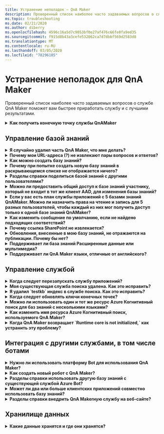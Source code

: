 ```yaml
---
title: Устранение неполадок — QnA Maker
description: Проверенный список наиболее часто задаваемых вопросов о службе QnA Maker поможет вам быстрее приработать службу и с лучшими результатами.
ms.topic: troubleshooting
ms.date: 02/21/2020
ms.author: diberry
ms.openlocfilehash: 4596c16a5d7c9053bf0e27af476c66fe8fa9ed35
ms.sourcegitcommit: f915d8b43a3cefe532062ca7d7dbbf569d2583d8
ms.translationtype: MT
ms.contentlocale: ru-RU
ms.lasthandoff: 03/05/2020
ms.locfileid: "78296105"
---
```

# <a name="troubleshooting-for-qna-maker"></a>Устранение неполадок для QnA Maker

Проверенный список наиболее часто задаваемых вопросов о службе QnA Maker поможет вам быстрее приработать службу и с лучшими результатами.

<a name="how-to-get-the-qnamaker-service-hostname"></a>

<details>
<summary><b>Как получить конечную точку службы QnAMaker</b></summary>

**Ответ**. Конечная точка службы QnAMaker полезна в целях отладки при обращении в службу поддержки QnAMaker или UserVoice. Конечная точка является URL-адресом в следующем формате: https://your-resource-name.azurewebsites.net.

1. Перейдите к службе QnA Maker (группе ресурсов) на [портале Azure](https://portal.azure.com).

    ![Группа ресурсов Azure для QnAMaker на портале Azure](./media/qnamaker-how-to-troubleshoot/qnamaker-azure-resourcegroup.png)

1. Выберите службу приложений, связанную с ресурсом QnA Maker. Как правило, имена совпадают.

     ![Выберите службу приложений QnAMaker](./media/qnamaker-how-to-troubleshoot/qnamaker-azure-appservice.png)

1. URL-адрес конечной точки доступен в разделе "Обзор"

    ![Конечная точка QnAMaker](./media/qnamaker-how-to-troubleshoot/qnamaker-azure-gethostname.png)

</details>

## <a name="manage-the-knowledge-base"></a>Управление базой знаний

<details>
<summary><b>Я случайно удалил часть QnA Maker, что мне делать?</b></summary>

**Ответ**. не удаляйте ни одну из служб Azure, созданных вместе с QnA Makerным ресурсом, таким как поиск или веб-приложение. Они необходимы для работы QnA Maker. Если удалить ее, QnA Maker перестанет работать правильно.

Все операции удаления являются безвозвратными, включая удаление пар вопросов и ответов, файлов, URL-адресов, пользовательских вопросов и ответов, баз знаний или ресурсов Azure. Убедитесь, что база знаний была экспортирована на странице **Параметры**, прежде чем удалять часть базы знаний.

</details>

<details>
<summary><b>Почему мои URL-адреса (?) не извлекают пары вопросов и ответов?</b></summary>

**Ответ**. возможно, QnA Maker не может выполнить автоматическое извлечение некоторого содержимого вопроса и ответа (QnA) из допустимых URL-адресов часто задаваемых вопросов. В таких случаях поместите нужное содержимое в TXT-файл и проверьте, сможет ли средство извлечь содержимое в таком формате. Кроме того, вы можете использовать интерфейс редактора для добавления содержимого в базу знаний на [портале QnA Maker](https://qnamaker.ai).

</details>

<details>
<summary><b>Как можно создать базу знаний?</b></summary>

**Ответ**. размер базы знаний зависит от номера SKU поиска Azure, выбранного при создании службы QnA Maker. Дополнительные сведения см. [здесь](./Tutorials/choosing-capacity-qnamaker-deployment.md).

</details>

<details>
<summary><b>Почему при попытке создать новую базу знаний в раскрывающемся списке не отображается ничего?</b></summary>

**Ответ**. вы еще не создали службы QnA Maker в Azure. Щелкните [здесь](./How-To/set-up-qnamaker-service-azure.md), чтобы узнать, как это сделать.

</details>

<details>
<summary><b>Разделы справки поделиться базой знаний с другими пользователями?</b></summary>

**Ответ**. Общий доступ работает на уровне службы QnA Maker, то есть все базы знаний в службе будут совместно использоваться. [Здесь](./How-To/collaborate-knowledge-base.md) подробно описана совместная работа над базой знаний.

</details>

<details>
<summary><b>Можно ли предоставить общий доступ к базе знаний участнику, который не входит в тот же клиент AAD, для изменения базы знаний?</b></summary>

**Ответ**. Общий доступ основан на управлении доступом на основе ролей Azure (RBAC). Если вы можете предоставить общий доступ к _любому_ ресурсу в Azure другому пользователю, вы можете сделать то же самое с QnA Maker.

</details>

<details>
<summary><b>Если у вас есть план службы приложений с 5 базами знаний QnAMaker. Можно ли назначить права на чтение и запись для 5 разных пользователей, чтобы каждый из них мог получить доступ только к одной базе знаний QnAMaker?</b></summary>

**Ответ**. Вы можете поделиться всей службой QnAMaker, а не отдельными базами знаний.

</details>

<details>
<summary><b>Как изменить сообщение по умолчанию, если не найдено подходящих соответствий?</b></summary>

**Ответ**. сообщение по умолчанию является частью параметров в службе приложений.
- Перейдите к ресурсу службы приложений на портале Azure.

![Служба приложений QnA Maker](./media/qnamaker-faq/qnamaker-resource-list-appservice.png)
- Щелкните элемент **Параметры**.

![Параметры службы приложений QnA Maker](./media/qnamaker-faq/qnamaker-appservice-settings.png)
- Измените значение параметра **DefaultAnswer**.
- Перезапустите службу приложений.

![Перезапуск службы приложений QnA Maker](./media/qnamaker-faq/qnamaker-appservice-restart.png)


</details>

<details>
<summary><b>Почему ссылка SharePoint не извлекается?</b></summary>

**Ответ**. Дополнительные сведения см. в разделе [расположения источников данных](./Concepts/knowledge-base.md#data-source-locations) .

</details>

<details>
<summary><b>Обновления, внесенные в мою базу знаний, не отражаются на публикации. Почему бы нет?</b></summary>

**Ответ**. Каждая операция изменения, будь то обновление таблицы, тест или параметр, должна быть сохранена перед публикацией. Не забудьте нажать кнопку **сохранить и обучить** после каждой операции редактирования.

</details>

<details>
<summary><b>Поддерживает ли база знаний Расширенные данные или мультимедиа?</b></summary>

**Ответ**.

#### <a name="multimedia-auto-extraction-for-files-and-urls"></a>Автоматическое извлечение файлов и URL-адресов в мультимедиа

* URL-адреса — возможность преобразования "HTML-Markdown" ограничена.
* Файлы — не поддерживаются

#### <a name="answer-text-in-markdown"></a>Текст ответа в Markdown
После установки QnA в базе знаний можно изменить текст Markdown ответа, чтобы включить ссылки на носитель, доступный по общедоступным URL-адресам.


</details>

<details>
<summary><b>Поддерживает ли QnA Maker языки, отличные от английского?</b></summary>

**Ответ**. см. Дополнительные сведения о [поддерживаемых языках](./Overview/languages-supported.md).

Если у вас есть содержимое на нескольких языках, обязательно создайте отдельную службу для каждого языка.

</details>

## <a name="manage-service"></a>Управление службой

<details>
<summary><b>Когда следует перезапускать службу приложений?</b></summary>

**Ответ**. Обновите службу приложений, когда значок предупреждения рядом со значением версия для базы знаний в таблице **ключи конечных точек** на [странице](https://www.qnamaker.ai/UserSettings) **Параметры пользователя** .

</details>

<details>
<summary><b>Моя существующая служба поиска удалена. Как это исправить?</b></summary>

**Ответ**. Если вы удалите индекс Azure когнитивный Поиск, операция является окончательной и индекс не может быть восстановлен.

</details>

<details>
<summary><b>Я удалил `testkb` индекс в службе поиска. Как это исправить?</b></summary>

**Ответ**. старые данные невозможно восстановить. Создайте новый ресурс QnA Maker и снова создайте базу знаний.

</details>

<details>
<summary><b>Когда следует обновлять ключи конечных точек?</b></summary>

**Ответ**. Обновите ключи конечных точек, если вы подозреваете, что они были скомпрометированы.

</details>

<details>
<summary><b>Можно ли использовать один и тот же ресурс Azure Когнитивный поиск для баз знаний с несколькими языками?</b></summary>

**Ответ**. для использования нескольких языков и нескольких баз знаний пользователь должен создать ресурс QnA Maker для каждого языка. При этом будет создана отдельная служба поиска Azure для каждого языка. Сочетание баз знаний на нескольких языках в одной службе поиска Azure приведет к снижению релевантности результатов.

</details>

<details>
<summary><b>Как изменить имя ресурса Azure Когнитивный поиск, используемого QnA Maker?</b></summary>

**Ответ**. имя ресурса Azure когнитивный Поиск — это имя ресурса QnA Maker, к которому добавляются случайные буквы, добавленные в конец. Из-за этого QnA Maker трудно различить несколько ресурсов службы "Поиск". Создайте отдельную службу поиска (наименовать ее как нужно) и подключите ее к службе QnA. Шаги аналогичны действиям, которые необходимо выполнить для [обновления службы поиска Azure](How-To/set-up-qnamaker-service-azure.md#upgrade-the-azure-cognitive-search-service).

</details>

<details>
<summary><b>Когда QnA Maker возвращает `Runtime core is not initialized,` как устранить эту проблему?</b></summary>

**Ответ**. место на диске для службы приложений может быть заполнено. Действия по исправлению дискового пространства:

1. В [портал Azure](https://portal.azure.com)выберите службу приложений QnA Maker, а затем закройте службу.
1. Находясь в службе приложений, выберите **средства разработки**, затем **Дополнительные инструменты**, а затем **перейдите**. Откроется новое окно браузера.
1. Выберите **консоль отладки**, а затем **cmd** , чтобы открыть программу командной строки.
1. Перейдите в каталог _site/wwwroot/Data/QnAMaker/_ Directory.
1. Удалите все папки, имена которых начинаются с `rd`.

    **Не удаляйте** следующие:

    * Файл Кбидторанкермаппингс. txt
    * Файл Ендпоинтсеттингс. JSON
    * Папка Ендпоинткэйс

1. Запустите службу приложений.
1. Получите доступ к базе знаний, чтобы проверить, работает ли она сейчас.

</details>

## <a name="integrate-with-other-services-including-bots"></a>Интеграция с другими службами, в том числе ботами

<details>
<summary><b>Нужно ли использовать платформу Bot для использования QnA Maker?</b></summary>

**Ответ**. нет, не нужно использовать [платформу Bot](https://github.com/Microsoft/botbuilder-dotnet) с QnA Maker. Однако QnA Maker предлагается как один из нескольких шаблонов в [службе Azure Bot](https://docs.microsoft.com/azure/bot-service/?view=azure-bot-service-4.0). Служба Azure Bot позволяет быстро разрабатывать интеллектуальные боты на платформе Microsoft Bot Framework, которые выполняются в бессерверной среде.

</details>

<details>
<summary><b>Как создать новый робот с QnA Maker?</b></summary>

**Ответ**. Следуйте инструкциям в [этой](./Quickstarts/create-publish-knowledge-base.md) документации, чтобы создать программу Bot с помощью службы Azure Bot.

</details>

<details>
<summary><b>Разделы справки использовать другую базу знаний с существующей службой Azure Bot?</b></summary>

**Ответ**. необходимо иметь следующие сведения о базе знаний:

* Идентификатор базы знаний.
* Имя пользовательского поддомена опубликованной конечной точки базы знаний, известное как `host`, найдено на странице **параметров** после публикации.
* Опубликованный ключ конечной точки базы знаний — находится на странице **параметров** после публикации.

Используя эти сведения, перейдите в службу приложений Bot в портал Azure. В разделе **Параметры — > Конфигурация — > Параметры приложения**измените эти значения.

Ключ конечной точки в базе знаний помечается `QnAAuthkey` в службе ABS.

</details>

<details>
<summary><b>Может ли два или больше клиентских приложений совместно использовать базу знаний?</b></summary>

**Ответ**. Да, база знаний может запрашиваться с любого числа клиентов. Если ответ базы знаний оказывается слишком длительным или истекает, рассмотрите возможность обновления уровня служб для службы приложений, связанной с базой знаний.

</details>

<details>
<summary><b>Разделы справки внедрить QnA Makerную службу на веб-сайте?</b></summary>

**Ответ**. выполните следующие действия, чтобы внедрить QnA Makerную службу в качестве элемента управления веб-разговора на веб-сайте:

1. Создайте бота вопросов и ответов, следуя [этим](./Quickstarts/create-publish-knowledge-base.md) инструкциям.
2. Включите веб-чат, выполнив шаги из [этой статьи](https://docs.microsoft.com/azure/bot-service/bot-service-channel-connect-webchat).

</details>

## <a name="data-storage"></a>Хранилище данных

<details>
<summary><b>Какие данные хранятся и где они хранятся?</b></summary>

**Ответ**.

При создании службы QnA Maker вы указываете регион Azure. Базы знаний и файлы журналов хранятся в этом регионе.

</details>